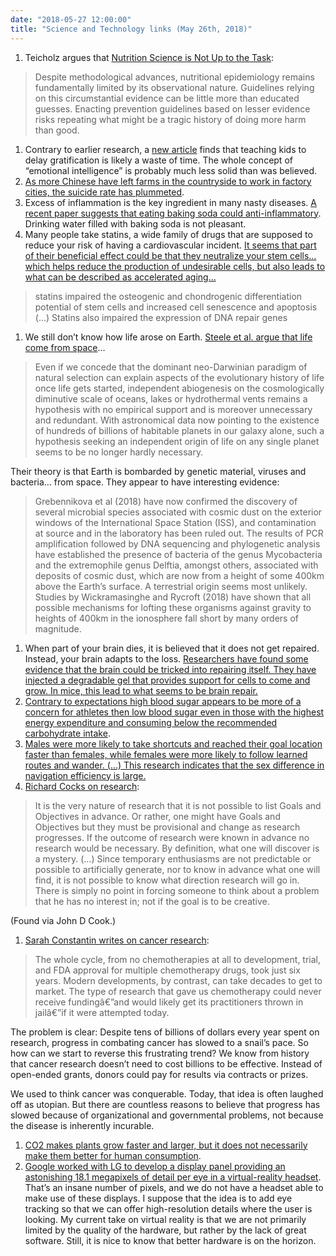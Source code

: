 ```yaml
---
date: "2018-05-27 12:00:00"
title: "Science and Technology links (May 26th, 2018)"
---
```




1. Teicholz argues that [Nutrition Science is Not Up to the Task](https://www.bmj.com/content/360/bmj.k822/rr-13):<br/>

> Despite methodological advances, nutritional epidemiology remains fundamentally limited by its observational nature. Guidelines relying on this circumstantial evidence can be little more than educated guesses. Enacting prevention guidelines based on lesser evidence risks repeating what might be a tragic history of doing more harm than good.

1. Contrary to earlier research, a [new article](http://journals.sagepub.com/doi/abs/10.1177/0956797618761661?journalCode=pssa) finds that teaching kids to delay gratification is likely a waste of time. The whole concept of &ldquo;emotional intelligence&rdquo; is probably much less solid than was believed.
1. [As more Chinese have left farms in the countryside to work in factory cities, the suicide rate has plummeted](https://humanprogress.org/article.php?p=1291).
1. Excess of inflammation is the key ingredient in many nasty diseases. [A recent paper suggests that eating baking soda could anti-inflammatory](http://www.jimmunol.org/content/200/10/3568). Drinking water filled with baking soda is not pleasant. 
1. Many people take statins, a wide family of drugs that are supposed to reduce your risk of having a cardiovascular incident. [It seems that part of their beneficial effect could be that they neutralize your stem cells&hellip; which helps reduce the production of undesirable cells, but also leads to what can be described as accelerated aging&hellip;](https://www.physiology.org/doi/abs/10.1152/ajpcell.00406.2014)<br/>

> statins impaired the osteogenic and chondrogenic differentiation potential of stem cells and increased cell senescence and apoptosis (&hellip;) Statins also impaired the expression of DNA repair genes

1. We still don&rsquo;t know how life arose on Earth. [Steele et al. argue that life come from space](http://www.panspermia.org/causeofcambrianexplosion.pdf)&hellip;<br/>

> Even if we concede that the dominant neo-Darwinian paradigm of natural selection can explain aspects of the evolutionary history of life once life gets started, independent abiogenesis on the cosmologically diminutive scale of oceans, lakes or hydrothermal vents remains a hypothesis with no empirical support and is moreover unnecessary and redundant. With astronomical data now pointing to the existence of hundreds of billions of habitable planets in our galaxy alone, such a hypothesis seeking an independent origin of life on any single planet seems to be no longer hardly necessary.


Their theory is that Earth is bombarded by genetic material, viruses and bacteria&hellip; from space. They appear to have interesting evidence:

> Grebennikova et al (2018) have now confirmed the discovery of several microbial species associated with cosmic dust on the exterior windows of the International Space Station (ISS), and contamination at source and in the laboratory has been ruled out. The results of PCR amplification followed by DNA sequencing and phylogenetic analysis have established the presence of bacteria of the genus Mycobacteria and the extremophile genus Delftia, amongst others, associated with deposits of cosmic dust, which are now from a height of some 400km above the Earth&rsquo;s surface. A terrestrial origin seems most unlikely. Studies by Wickramasinghe and Rycroft (2018) have shown that all possible mechanisms for lofting these organisms against gravity to heights of 400km in the ionosphere fall short by many orders of magnitude.

1. When part of your brain dies, it is believed that it does not get repaired. Instead, your brain adapts to the loss. [Researchers have found some evidence that the brain could be tricked into repairing itself. They have injected a degradable gel that provides support for cells to come and grow. In mice, this lead to what seems to be brain repair.](https://www.nature.com/articles/s41563-018-0083-8)
1. [Contrary to expectations high blood sugar appears to be more of a concern for athletes then low blood sugar even in those with the highest energy expenditure and consuming below the recommended carbohydrate intake](https://www.ncbi.nlm.nih.gov/pubmed/27301981).
1. [Males were more likely to take shortcuts and reached their goal location faster than females, while females were more likely to follow learned routes and wander. (&hellip;) This research indicates that the sex difference in navigation efficiency is large.](https://link.springer.com/article/10.3758/s13421-018-0811-y)
1. [Richard Cocks on research](https://orthosphere.wordpress.com/2018/05/23/chaos-and-order-the-right-and-left-hemispheres/):

> It is the very nature of research that it is not possible to list Goals and Objectives in advance. Or rather, one might have Goals and Objectives but they must be provisional and change as research progresses. If the outcome of research were known in advance no research would be necessary. By definition, what one will discover is a mystery. (&hellip;) Since temporary enthusiasms are not predictable or possible to artificially generate, nor to know in advance what one will find, it is not possible to know what direction research will go in. There is simply no point in forcing someone to think about a problem that he has no interest in; not if the goal is to be creative.


(Found via John D Cook.)
1. [Sarah Constantin writes on cancer research](https://reason.com/archives/2018/05/12/when-cancer-was-conquerable):<br/>

> The whole cycle, from no chemotherapies at all to development, trial, and FDA approval for multiple chemotherapy drugs, took just six years. Modern developments, by contrast, can take decades to get to market. The type of research that gave us chemotherapy could never receive fundingâ€”and would likely get its practitioners thrown in jailâ€”if it were attempted today. 

The problem is clear: Despite tens of billions of dollars every year spent on research, progress in combating cancer has slowed to a snail&rsquo;s pace. So how can we start to reverse this frustrating trend? We know from history that cancer research doesn&rsquo;t need to cost billions to be effective. Instead of open-ended grants, donors could pay for results via contracts or prizes.

We used to think cancer was conquerable. Today, that idea is often laughed off as utopian. But there are countless reasons to believe that progress has slowed because of organizational and governmental problems, not because the disease is inherently incurable.


1. [CO2 makes plants grow faster and larger, but it does not necessarily make them better for human consumption](https://www.npr.org/sections/thesalt/2018/05/24/613939464/as-the-planet-warms-well-be-having-rice-with-a-side-of-co2).
1. [Google worked with LG to develop a display panel providing an astonishing 18.1 megapixels of detail per eye in a virtual-reality headset](https://uploadvr.com/lg-samsung-jdi-display-week/). That&rsquo;s an insane number of pixels, and we do not have a headset able to make use of these displays. I suppose that the idea is to add eye tracking so that we can offer high-resolution details where the user is looking. My current take on virtual reality is that we are not primarily limited by the quality of the hardware, but rather by the lack of great software. Still, it is nice to know that better hardware is on the horizon.


